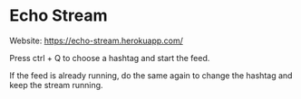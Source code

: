 # Echo Stream

Website: https://echo-stream.herokuapp.com/

Press ctrl + Q to choose a hashtag and start the feed.

If the feed is already running, do the same again to change the hashtag and keep the stream running.
